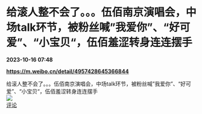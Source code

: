# 给滚人整不会了。。。伍佰南京演唱会，中场talk环节，被粉丝喊”我爱你”、“好可爱”、“小宝贝“，伍佰羞涩转身连连摆手

**2023-10-16 07:48**

**https://m.weibo.cn/detail/4957428645366844**

给滚人整不会了。。。伍佰南京演唱会，中场talk环节，被粉丝喊”我爱你”、“好可爱”、“小宝贝“，伍佰羞涩转身连连摆手  
![](https://img3.chouti.com/CHOUTI_231016_1AA123E7FC6740E6974D2B88F19CDCBA.jpg)  
[评论](https://m.chouti.com/link/40303759)